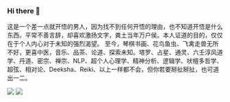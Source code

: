 ### Hi there 👋

这是一个差一点就开悟的男人，因为找不到任何开悟的理由，也不知道开悟是什么东西。平常不善言辞，却喜欢激扬文字，粪土当年万户侯。本人证道的目的，仅仅在于个人内心对于未知的强烈渴望。
至今，琴棋书画、花鸟鱼虫、飞禽走兽无所不好，更喜中医，音乐、品茶、论道、探索未知。塔罗、占星、通灵、六壬淳风道学、丹道、密宗、禅宗、NLP、超个人心理学、精神分析、逻辑学、吠檀多哲学、超弦、相对论、Deeksha、Reiki、以上一样都不会，但你若要掰扯掰扯，也可道出一二。

<p >
<img  src="https://github-readme-stats.vercel.app/api?username=pzxy&theme=transparent&show_icons=true&hide_border=true&hide_title=true&hide_rank=true&hide=issues&disable_animations=true"/>
<img  src="https://github-readme-stats.vercel.app/api/top-langs/?username=pzxy&theme=transparent&hide_border=true&layout=compact&langs_count=4&hide=javascript,html,css" />
<!-- <br/>
<img  src="https://skillicons.dev/icons?i=golang,cpp,rust,java,docker,mysql&theme=light" /> -->
</p>
